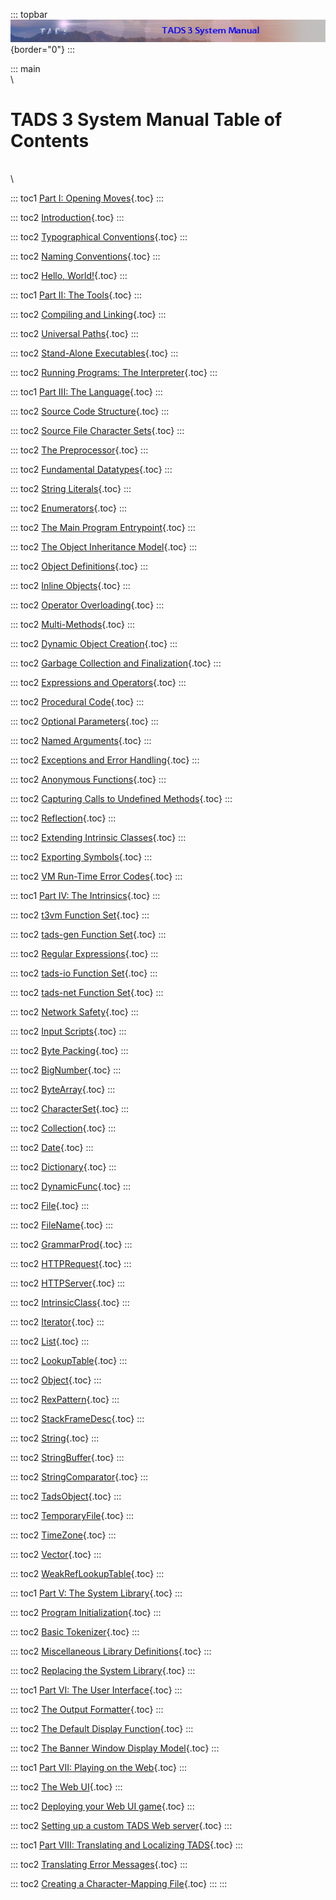 ::: topbar
![](topbar.jpg){border="0"}
:::

::: main
\
\

# TADS 3 System Manual Table of Contents

\
\

::: toc1
[Part I: Opening Moves](begin.htm){.toc}
:::

::: toc2
[Introduction](intro.htm){.toc}
:::

::: toc2
[Typographical Conventions](syntax.htm){.toc}
:::

::: toc2
[Naming Conventions](naming.htm){.toc}
:::

::: toc2
[Hello, World!](hello.htm){.toc}
:::

::: toc1
[Part II: The Tools](tools.htm){.toc}
:::

::: toc2
[Compiling and Linking](build.htm){.toc}
:::

::: toc2
[Universal Paths](univpath.htm){.toc}
:::

::: toc2
[Stand-Alone Executables](aloneexe.htm){.toc}
:::

::: toc2
[Running Programs: The Interpreter](terp.htm){.toc}
:::

::: toc1
[Part III: The Language](langsec.htm){.toc}
:::

::: toc2
[Source Code Structure](progstru.htm){.toc}
:::

::: toc2
[Source File Character Sets](charmap.htm){.toc}
:::

::: toc2
[The Preprocessor](preproc.htm){.toc}
:::

::: toc2
[Fundamental Datatypes](types.htm){.toc}
:::

::: toc2
[String Literals](strlit.htm){.toc}
:::

::: toc2
[Enumerators](enum.htm){.toc}
:::

::: toc2
[The Main Program Entrypoint](startup.htm){.toc}
:::

::: toc2
[The Object Inheritance Model](inherit.htm){.toc}
:::

::: toc2
[Object Definitions](objdef.htm){.toc}
:::

::: toc2
[Inline Objects](inlineobj.htm){.toc}
:::

::: toc2
[Operator Overloading](opoverload.htm){.toc}
:::

::: toc2
[Multi-Methods](multmeth.htm){.toc}
:::

::: toc2
[Dynamic Object Creation](dynobj.htm){.toc}
:::

::: toc2
[Garbage Collection and Finalization](gc.htm){.toc}
:::

::: toc2
[Expressions and Operators](expr.htm){.toc}
:::

::: toc2
[Procedural Code](proccode.htm){.toc}
:::

::: toc2
[Optional Parameters](optparams.htm){.toc}
:::

::: toc2
[Named Arguments](namedargs.htm){.toc}
:::

::: toc2
[Exceptions and Error Handling](except.htm){.toc}
:::

::: toc2
[Anonymous Functions](anonfn.htm){.toc}
:::

::: toc2
[Capturing Calls to Undefined Methods](undef.htm){.toc}
:::

::: toc2
[Reflection](reflect.htm){.toc}
:::

::: toc2
[Extending Intrinsic Classes](icext.htm){.toc}
:::

::: toc2
[Exporting Symbols](export.htm){.toc}
:::

::: toc2
[VM Run-Time Error Codes](errmsg.htm){.toc}
:::

::: toc1
[Part IV: The Intrinsics](builtins.htm){.toc}
:::

::: toc2
[t3vm Function Set](t3vm.htm){.toc}
:::

::: toc2
[tads-gen Function Set](tadsgen.htm){.toc}
:::

::: toc2
[Regular Expressions](regex.htm){.toc}
:::

::: toc2
[tads-io Function Set](tadsio.htm){.toc}
:::

::: toc2
[tads-net Function Set](tadsnet.htm){.toc}
:::

::: toc2
[Network Safety](netsec.htm){.toc}
:::

::: toc2
[Input Scripts](scripts.htm){.toc}
:::

::: toc2
[Byte Packing](pack.htm){.toc}
:::

::: toc2
[BigNumber](bignum.htm){.toc}
:::

::: toc2
[ByteArray](bytearr.htm){.toc}
:::

::: toc2
[CharacterSet](charset.htm){.toc}
:::

::: toc2
[Collection](collect.htm){.toc}
:::

::: toc2
[Date](date.htm){.toc}
:::

::: toc2
[Dictionary](dict.htm){.toc}
:::

::: toc2
[DynamicFunc](dynfunc.htm){.toc}
:::

::: toc2
[File](file.htm){.toc}
:::

::: toc2
[FileName](filename.htm){.toc}
:::

::: toc2
[GrammarProd](gramprod.htm){.toc}
:::

::: toc2
[HTTPRequest](httpreq.htm){.toc}
:::

::: toc2
[HTTPServer](httpsrv.htm){.toc}
:::

::: toc2
[IntrinsicClass](icic.htm){.toc}
:::

::: toc2
[Iterator](iter.htm){.toc}
:::

::: toc2
[List](list.htm){.toc}
:::

::: toc2
[LookupTable](lookup.htm){.toc}
:::

::: toc2
[Object](objic.htm){.toc}
:::

::: toc2
[RexPattern](rexpat.htm){.toc}
:::

::: toc2
[StackFrameDesc](framedesc.htm){.toc}
:::

::: toc2
[String](string.htm){.toc}
:::

::: toc2
[StringBuffer](strbuf.htm){.toc}
:::

::: toc2
[StringComparator](strcomp.htm){.toc}
:::

::: toc2
[TadsObject](tadsobj.htm){.toc}
:::

::: toc2
[TemporaryFile](tempfile.htm){.toc}
:::

::: toc2
[TimeZone](timezone.htm){.toc}
:::

::: toc2
[Vector](vector.htm){.toc}
:::

::: toc2
[WeakRefLookupTable](wlookup.htm){.toc}
:::

::: toc1
[Part V: The System Library](lib.htm){.toc}
:::

::: toc2
[Program Initialization](init.htm){.toc}
:::

::: toc2
[Basic Tokenizer](tok.htm){.toc}
:::

::: toc2
[Miscellaneous Library Definitions](libmisc.htm){.toc}
:::

::: toc2
[Replacing the System Library](nodef.htm){.toc}
:::

::: toc1
[Part VI: The User Interface](ui.htm){.toc}
:::

::: toc2
[The Output Formatter](fmt.htm){.toc}
:::

::: toc2
[The Default Display Function](dispfn.htm){.toc}
:::

::: toc2
[The Banner Window Display Model](banners.htm){.toc}
:::

::: toc1
[Part VII: Playing on the Web](web.htm){.toc}
:::

::: toc2
[The Web UI](webui.htm){.toc}
:::

::: toc2
[Deploying your Web UI game](webdeploy.htm){.toc}
:::

::: toc2
[Setting up a custom TADS Web server](webhost.htm){.toc}
:::

::: toc1
[Part VIII: Translating and Localizing TADS](local.htm){.toc}
:::

::: toc2
[Translating Error Messages](errtrans.htm){.toc}
:::

::: toc2
[Creating a Character-Mapping File](cmap.htm){.toc}
:::
:::

